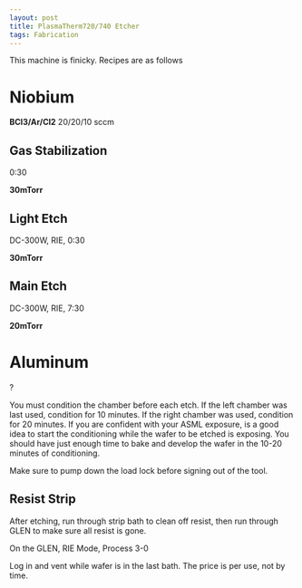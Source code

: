```yaml
---
layout: post
title: PlasmaTherm720/740 Etcher
tags: Fabrication
---
```


This machine is finicky. Recipes are as follows


# Niobium
**BCl3/Ar/Cl2** 20/20/10 sccm

## Gas Stabilization
0:30

**30mTorr**

## Light Etch
DC-300W, RIE, 0:30

**30mTorr**

## Main Etch 
DC-300W, RIE, 7:30

**20mTorr**




# Aluminum
?

You must condition the chamber before each etch. If the left chamber was last used, condition for 10 minutes. If the right chamber was used, condition for 20 minutes. If you are confident with your ASML exposure, is a good idea to start the conditioning while the wafer to be etched is exposing. You should have just enough time to bake and develop the wafer in the 10-20 minutes of conditioning. 

Make sure to pump down the load lock before signing out of the tool. 

## Resist Strip
After etching, run through strip bath to clean off resist, then run through GLEN to make sure all resist is gone.

On the GLEN, 
RIE Mode, Process 3-0

Log in and vent while wafer is in the last bath. The price is per use, not by time.
